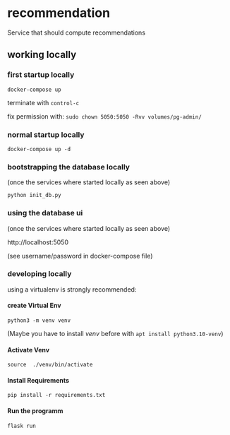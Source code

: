 # recommendation

Service that should compute recommendations

## working locally

### first startup locally

`docker-compose up`

terminate with `control-c`

fix permission with:
`sudo chown 5050:5050 -Rvv volumes/pg-admin/`

### normal startup locally

`docker-compose up -d`

### bootstrapping the database locally

(once the services where started locally as seen above)

`python init_db.py`

### using the database ui

(once the services where started locally as seen above)

http://localhost:5050

(see username/password in docker-compose file)

### developing locally

using a virtualenv is strongly recommended:

#### create Virtual Env

`python3 -m venv venv`

(Maybe you have to install _venv_ before with `apt install python3.10-venv`)

#### Activate Venv

`source  ./venv/bin/activate`

#### Install Requirements

`pip install -r requirements.txt`

#### Run the programm

`flask run
`